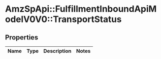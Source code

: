 # AmzSpApi::FulfillmentInboundApiModelV0V0::TransportStatus

## Properties
Name | Type | Description | Notes
------------ | ------------- | ------------- | -------------

